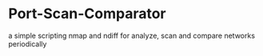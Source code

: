 # Port-Scan-Comparator
a simple scripting nmap and ndiff for analyze, scan and compare networks periodically
